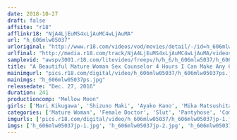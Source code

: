 ```yaml
---
date: 2018-10-27
draft: false
affsite: "r18"
afflinkr18: "NjA4LjEuMS4xLjAuMC4wLjAuMA"
url: "h_606mlw05037"
urloriginal: "http://www.r18.com/videos/vod/movies/detail/-/id=h_606mlw05037"
urlfinal: "http://media.r18.com/track/NjA4LjEuMS4xLjAuMC4wLjAuMA/videos/vod/movies/detail/-/id=h_606mlw05037"
samplevid: "awspv3001.r18.com/litevideo/freepv/h/h_6/h_606mlw5037/h_606mlw5037_dmb_w.mp4"
title: "A Beautiful Mature Woman Sex Counselor 4 Hours I Can Make Any Cock Rock Hard And Ready"
mainimgurl: "pics.r18.com/digital/video/h_606mlw05037/h_606mlw05037ps.jpg"
mainimgs: "h_606mlw05037ps.jpg"
releasedate: "Dec. 27, 2016"
duration: 241
productioncomp: "Mellow Moon"
girls: ['Mari Kikugawa', 'Shizuno Maki', 'Ayako Kano', 'Mika Matsushita', 'Shinobu Oshima', 'Iku Kondo\n(Ikumi Kondo)', 'Nanase Aoyama']
categories: ['Mature Woman', 'Female Doctor', 'Slut', 'Pantyhose', 'Compilation', 'Over 4 Hours', 'Hi-Def']
imgurls: ['pics.r18.com/digital/video/h_606mlw05037/h_606mlw05037jp-1.jpg', 'pics.r18.com/digital/video/h_606mlw05037/h_606mlw05037jp-2.jpg', 'pics.r18.com/digital/video/h_606mlw05037/h_606mlw05037jp-3.jpg', 'pics.r18.com/digital/video/h_606mlw05037/h_606mlw05037jp-4.jpg', 'pics.r18.com/digital/video/h_606mlw05037/h_606mlw05037jp-5.jpg', 'pics.r18.com/digital/video/h_606mlw05037/h_606mlw05037jp-6.jpg', 'pics.r18.com/digital/video/h_606mlw05037/h_606mlw05037jp-7.jpg', 'pics.r18.com/digital/video/h_606mlw05037/h_606mlw05037jp-8.jpg', 'pics.r18.com/digital/video/h_606mlw05037/h_606mlw05037jp-9.jpg', 'pics.r18.com/digital/video/h_606mlw05037/h_606mlw05037jp-10.jpg', 'pics.r18.com/digital/video/h_606mlw05037/h_606mlw05037jp-11.jpg', 'pics.r18.com/digital/video/h_606mlw05037/h_606mlw05037jp-12.jpg', 'pics.r18.com/digital/video/h_606mlw05037/h_606mlw05037jp-13.jpg', 'pics.r18.com/digital/video/h_606mlw05037/h_606mlw05037jp-14.jpg', 'pics.r18.com/digital/video/h_606mlw05037/h_606mlw05037jp-15.jpg', 'pics.r18.com/digital/video/h_606mlw05037/h_606mlw05037jp-16.jpg', 'pics.r18.com/digital/video/h_606mlw05037/h_606mlw05037jp-17.jpg', 'pics.r18.com/digital/video/h_606mlw05037/h_606mlw05037jp-18.jpg', 'pics.r18.com/digital/video/h_606mlw05037/h_606mlw05037jp-19.jpg', 'pics.r18.com/digital/video/h_606mlw05037/h_606mlw05037jp-20.jpg']
imgs: ['h_606mlw05037jp-1.jpg', 'h_606mlw05037jp-2.jpg', 'h_606mlw05037jp-3.jpg', 'h_606mlw05037jp-4.jpg', 'h_606mlw05037jp-5.jpg', 'h_606mlw05037jp-6.jpg', 'h_606mlw05037jp-7.jpg', 'h_606mlw05037jp-8.jpg', 'h_606mlw05037jp-9.jpg', 'h_606mlw05037jp-10.jpg', 'h_606mlw05037jp-11.jpg', 'h_606mlw05037jp-12.jpg', 'h_606mlw05037jp-13.jpg', 'h_606mlw05037jp-14.jpg', 'h_606mlw05037jp-15.jpg', 'h_606mlw05037jp-16.jpg', 'h_606mlw05037jp-17.jpg', 'h_606mlw05037jp-18.jpg', 'h_606mlw05037jp-19.jpg', 'h_606mlw05037jp-20.jpg']
---
```

